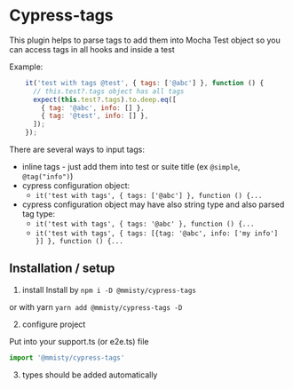 # Cypress-tags

This plugin helps to parse tags to add them into Mocha Test object so you can access tags in all hooks and inside a test

Example: 
```javascript
    it('test with tags @test', { tags: ['@abc'] }, function () {
      // this.test?.tags object has all tags
      expect(this.test?.tags).to.deep.eq([
        { tag: '@abc', info: [] },
        { tag: '@test', info: [] },
      ]);
    });
```

There are several ways to input tags: 
 - inline tags - just add them into test or suite title (ex `@simple`, `@tag("info")`)
 - cypress configuration object:
   - `it('test with tags', { tags: ['@abc'] }, function () {...`
 - cypress configuration object may have also string type and also parsed tag type: 
   - `it('test with tags', { tags: '@abc' }, function () {...`
   - `it('test with tags', { tags: [{tag: '@abc', info: ['my info'] }] }, function () {...`

## Installation / setup

1. install
Install by 
`npm i -D @mmisty/cypress-tags`

or with yarn
`yarn add @mmisty/cypress-tags -D`

2. configure project

Put into your support.ts (or e2e.ts) file
```javascript
import '@mmisty/cypress-tags'
```
3. types should be added automatically
